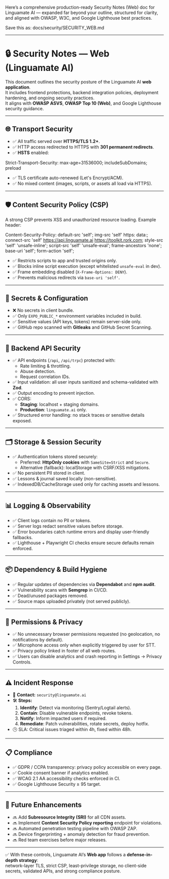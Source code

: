 
Here’s a comprehensive production-ready Security Notes (Web) doc for Linguamate AI — expanded far beyond your outline, structured for clarity, and aligned with OWASP, W3C, and Google Lighthouse best practices.

Save this as: docs/security/SECURITY_WEB.md


---

# 🔒 Security Notes — Web (Linguamate AI)

This document outlines the security posture of the Linguamate AI **web application**.  
It includes frontend protections, backend integration policies, deployment hardening, and ongoing security practices.  
It aligns with **OWASP ASVS**, **OWASP Top 10 (Web)**, and Google Lighthouse security guidance.  

---

## 🌐 Transport Security
- ✅ All traffic served over **HTTPS/TLS 1.2+**.  
- ✅ HTTP access redirected to HTTPS with **301 permanent redirects**.  
- ✅ **HSTS** enabled:

Strict-Transport-Security: max-age=31536000; includeSubDomains; preload

- ✅ TLS certificate auto-renewed (Let's Encrypt/ACM).  
- ✅ No mixed content (images, scripts, or assets all load via HTTPS).  

---

## 🛡 Content Security Policy (CSP)
A strong CSP prevents XSS and unauthorized resource loading. Example header:

Content-Security-Policy: default-src 'self'; img-src 'self' https: data:; connect-src 'self' https://api.linguamate.ai https://toolkit.rork.com; style-src 'self' 'unsafe-inline'; script-src 'self' 'unsafe-eval'; frame-ancestors 'none'; base-uri 'self'; form-action 'self';

- ✅ Restricts scripts to app and trusted origins only.  
- ✅ Blocks inline script execution (except whitelisted `unsafe-eval` in dev).  
- ✅ Frame embedding disabled (`X-Frame-Options: DENY`).  
- ✅ Prevents malicious redirects via `base-uri 'self'`.  

---

## 🔑 Secrets & Configuration
- ❌ No secrets in client bundle.  
- ✅ Only `EXPO_PUBLIC_*` environment variables included in build.  
- ✅ Sensitive values (API keys, tokens) remain server-side only.  
- ✅ GitHub repo scanned with **Gitleaks** and GitHub Secret Scanning.  

---

## 🧩 Backend API Security
- ✅ API endpoints (`/api`, `/api/trpc`) protected with:
  - Rate limiting & throttling.  
  - Abuse detection.  
  - Request correlation IDs.  
- ✅ Input validation: all user inputs sanitized and schema-validated with **Zod**.  
- ✅ Output encoding to prevent injection.  
- ✅ CORS:  
  - **Staging**: localhost + staging domains.  
  - **Production**: `linguamate.ai` only.  
- ✅ Structured error handling: no stack traces or sensitive details exposed.  

---

## 🗂 Storage & Session Security
- ✅ Authentication tokens stored securely:
  - Preferred: **HttpOnly cookies** with `SameSite=Strict` and `Secure`.  
  - Alternative (fallback): localStorage with CSRF/XSS mitigations.  
- ✅ No persistent PII stored in client.  
- ✅ Lessons & journal saved locally (non-sensitive).  
- ✅ IndexedDB/CacheStorage used only for caching assets and lessons.  

---

## 📊 Logging & Observability
- ✅ Client logs contain no PII or tokens.  
- ✅ Server logs redact sensitive values before storage.  
- ✅ Error boundaries catch runtime errors and display user-friendly fallbacks.  
- ✅ Lighthouse + Playwright CI checks ensure secure defaults remain enforced.  

---

## 📦 Dependency & Build Hygiene
- ✅ Regular updates of dependencies via **Dependabot** and **npm audit**.  
- ✅ Vulnerability scans with **Semgrep** in CI/CD.  
- ✅ Dead/unused packages removed.  
- ✅ Source maps uploaded privately (not served publicly).  

---

## 📱 Permissions & Privacy
- ✅ No unnecessary browser permissions requested (no geolocation, no notifications by default).  
- ✅ Microphone access only when explicitly triggered by user for STT.  
- ✅ Privacy policy linked in footer of all web routes.  
- ✅ Users can disable analytics and crash reporting in Settings → Privacy Controls.  

---

## ⚠️ Incident Response
- 📧 **Contact:** `security@linguamate.ai`  
- 🛠 **Steps:**  
  1. **Identify**: Detect via monitoring (Sentry/Logtail alerts).  
  2. **Contain**: Disable vulnerable endpoints, revoke tokens.  
  3. **Notify**: Inform impacted users if required.  
  4. **Remediate**: Patch vulnerabilities, rotate secrets, deploy hotfix.  
- 🕒 SLA: Critical issues triaged within 4h, fixed within 48h.  

---

## 📋 Compliance
- ✅ GDPR / CCPA transparency: privacy policy accessible on every page.  
- ✅ Cookie consent banner if analytics enabled.  
- ✅ WCAG 2.1 AA accessibility checks enforced in CI.  
- ✅ Google Lighthouse Security ≥ 95 target.  

---

## 🔮 Future Enhancements
- 🔜 Add **Subresource Integrity (SRI)** for all CDN assets.  
- 🔜 Implement **Content Security Policy reporting** endpoint for violations.  
- 🔜 Automated penetration testing pipeline with OWASP ZAP.  
- 🔜 Device fingerprinting + anomaly detection for fraud prevention.  
- 🔜 Red team exercises before major releases.  

---

✅ With these controls, Linguamate AI’s **Web app** follows a **defense-in-depth strategy**:  
network-layer TLS, strict CSP, least-privilege storage, no client-side secrets, validated APIs, and strong compliance posture.


